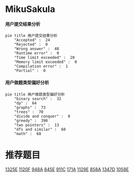 # MikuSakula

<!-- tabs:start -->



#### **用户提交结果分析**

```mermaid
pie title 用户提交结果分析
    "Accepted" :  24
    "Rejected" :  0
    "Wrong answer" :  48
    "Runtime error" :  0
    "Time limit exceeded" :  20
    "Memory limit exceeded" :  0
    "Compilation error" :  1
    "Partial" :  0
```

#### **用户做题类型偏好分析**

```mermaid
pie title 用户做题类型偏好分析
    "binary search" :  32
    "dp" :  64
    "graphs" :  73
    "trees" :  70
    "divide and conquer" :  0
    "greedy" :  390
    "two pointers" :  13
    "dfs and similar" :  60
    "math" :  60
```



<!-- tabs:end -->
# 推荐题目
[1325E](https://codeforces.com/contest/1325/problem/E)
[1120F](https://codeforces.com/contest/1120/problem/F)
[948A](https://codeforces.com/contest/948/problem/A)
[845E](https://codeforces.com/contest/845/problem/E)
[911C](https://codeforces.com/contest/911/problem/C)
[171A](https://codeforces.com/contest/171/problem/A)
[1129E](https://codeforces.com/contest/1129/problem/E)
[858A](https://codeforces.com/contest/858/problem/A)
[1347D](https://codeforces.com/contest/1347/problem/D)
[1058E](https://codeforces.com/contest/1058/problem/E)
